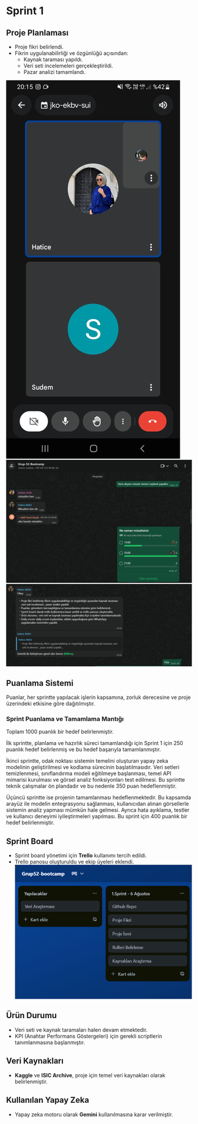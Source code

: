 # Sprint 1


##  Proje Planlaması

- Proje fikri belirlendi. 
- Fikrin uygulanabilirliği ve özgünlüğü açısından:
  - Kaynak taraması yapıldı.
  - Veri seti incelemeleri gerçekleştirildi.
  - Pazar analizi tamamlandı.
    
![Toplantı](screenshots/Toplantı.jpg)
![Toplantı](screenshots/Toplantı2.png)
![Notlar](screenshots/Notlar.png)

##  Puanlama Sistemi
Puanlar, her sprintte yapılacak işlerin kapsamına, zorluk derecesine ve proje üzerindeki etkisine göre dağıtılmıştır.

### Sprint Puanlama ve Tamamlama Mantığı

Toplam 1000 puanlık bir hedef belirlenmiştir. 

İlk sprintte, planlama ve hazırlık süreci tamamlandığı için Sprint 1 için 250 puanlık hedef belirlenmiş ve bu hedef başarıyla tamamlanmıştır.

İkinci sprintte, odak noktası sistemin temelini oluşturan yapay zeka modelinin geliştirilmesi ve kodlama sürecinin başlatılmasıdır. Veri setleri temizlenmesi, sınıflandırma modeli eğitilmeye başlanması, temel API mimarisi kurulması ve görsel analiz fonksiyonları test edilmesi. Bu sprintte teknik çalışmalar ön plandadır ve bu nedenle 350 puan hedeflenmiştir.

Üçüncü sprintte ise projenin tamamlanması hedeflenmektedir. Bu kapsamda arayüz ile modelin entegrasyonu sağlanması, kullanıcıdan alınan görsellerle sistemin analiz yapması mümkün hale gelmesi. Ayrıca hata ayıklama, testler ve kullanıcı deneyimi iyileştirmeleri yapılması. Bu sprint için 400 puanlık bir hedef belirlenmiştir.


##  Sprint Board

- Sprint board yönetimi için **Trello** kullanımı tercih edildi.
- Trello panosu oluşturuldu ve ekip üyeleri eklendi.
![Notlar](screenshots/trello.png)
##  Ürün Durumu

- Veri seti ve kaynak taramaları halen devam etmektedir.
- KPI (Anahtar Performans Göstergeleri) için gerekli scriptlerin tanımlanmasına başlanmıştır.

##  Veri Kaynakları

- **Kaggle** ve **ISIC Archive**, proje için temel veri kaynakları olarak belirlenmiştir.

##  Kullanılan Yapay Zeka

- Yapay zeka motoru olarak **Gemini** kullanılmasına karar verilmiştir.

